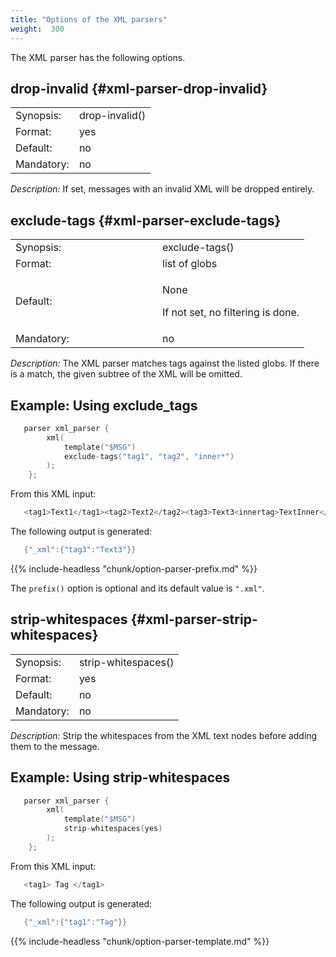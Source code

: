 ```yaml
---
title: "Options of the XML parsers"
weight:  300
---
```

<!-- DISCLAIMER: This file is based on the syslog-ng Open Source Edition documentation https://github.com/balabit/syslog-ng-ose-guides/commit/2f4a52ee61d1ea9ad27cb4f3168b95408fddfdf2 and is used under the terms of The syslog-ng Open Source Edition Documentation License. The file has been modified by Axoflow. -->

The XML parser has the following options.


## drop-invalid {#xml-parser-drop-invalid}

|            |                |
| ---------- | -------------- |
| Synopsis:  | drop-invalid() |
| Format:    | yes|no         |
| Default:   | no             |
| Mandatory: | no             |

*Description:* If set, messages with an invalid XML will be dropped entirely.



## exclude-tags {#xml-parser-exclude-tags}

<table>
<colgroup>
<col style="width: 50%" />
<col style="width: 50%" />
</colgroup>
<tbody>
<tr class="odd">
<td>Synopsis:</td>
<td>exclude-tags()</td>
</tr>
<tr class="even">
<td>Format:</td>
<td>list of globs</td>
</tr>
<tr class="odd">
<td>Default:</td>
<td><p>None</p>
<p>If not set, no filtering is done.</p></td>
</tr>
<tr class="even">
<td>Mandatory:</td>
<td>no</td>
</tr>
</tbody>
</table>

*Description:* The XML parser matches tags against the listed globs. If there is a match, the given subtree of the XML will be omitted.


## Example: Using exclude_tags

```c
   parser xml_parser {
        xml(
            template("$MSG")
            exclude-tags("tag1", "tag2", "inner*")
        );
    };
```

From this XML input:

```c
   <tag1>Text1</tag1><tag2>Text2</tag2><tag3>Text3<innertag>TextInner</innertag></tag3>
```

The following output is generated:

```c
   {"_xml":{"tag3":"Text3"}}
```




{{% include-headless "chunk/option-parser-prefix.md" %}}

The `prefix()` option is optional and its default value is `".xml"`.



## strip-whitespaces {#xml-parser-strip-whitespaces}

|            |                     |
| ---------- | ------------------- |
| Synopsis:  | strip-whitespaces() |
| Format:    | yes|no              |
| Default:   | no                  |
| Mandatory: | no                  |

*Description:* Strip the whitespaces from the XML text nodes before adding them to the message.


## Example: Using strip-whitespaces

```c
   parser xml_parser {
        xml(
            template("$MSG")
            strip-whitespaces(yes)
        );
    };
```

From this XML input:

```c
   <tag1> Tag </tag1>
```

The following output is generated:

```c
   {"_xml":{"tag1":"Tag"}}
```



{{% include-headless "chunk/option-parser-template.md" %}}
